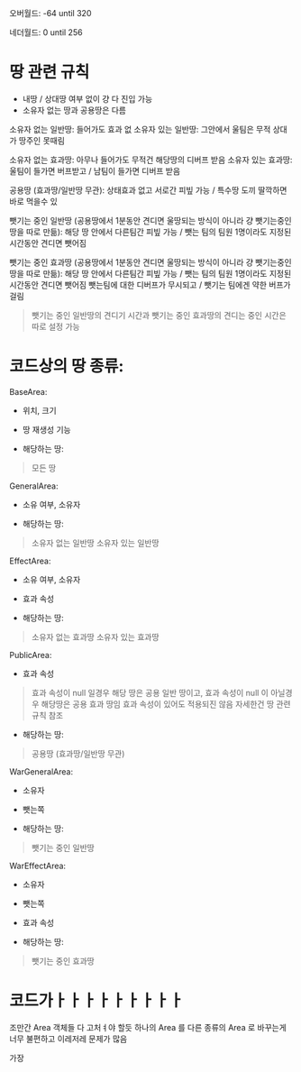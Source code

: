 오버월드:
-64 until 320

네더월드:
0 until 256


# 땅 관련 규칙

* 내땅 / 상대땅 여부 없이 걍 다 진입 가능
* 소유자 없는 땅과 공용땅은 다름

소유자 없는 일반땅: 들어가도 효과 없
소유자 있는 일반땅: 그안에서 울팀은 무적 상대가 땅주인 못때림

소유자 없는 효과땅: 아무나 들어가도 무적건 해당땅의 디버프 받음
소유자 있는 효과땅: 울팀이 들가면 버프받고 / 남팀이 들가면 디버프 받음

공용땅 (효과땅/일반땅 무관): 상태효과 없고 서로간 피빞 가능 / 특수땅 도끼 딸깍하면 바로 먹을수 있

뺏기는 중인 일반땅
(공용땅에서 1분동안 견디면 울땅되는 방식이 아니라 걍 뺏기는중인 땅을 따로 만듦):
해당 땅 안에서 다른팀간 피빞 가능 / 뺏는 팀의 팀원 1명이라도 지정된 시간동안 견디면 뺏어짐

뺏기는 중인 효과땅
(공용땅에서 1분동안 견디면 울땅되는 방식이 아니라 걍 뺏기는중인 땅을 따로 만듦):
해당 땅 안에서 다른팀간 피빞 가능 / 뺏는 팀의 팀원 1명이라도 지정된 시간동안 견디면 뺏어짐
뺏는팀에 대한 디버프가 무시되고 / 뺏기는 팀에겐 약한 버프가 걸림

> 뺏기는 중인 일반땅의 견디기 시간과 뺏기는 중인 효과땅의 견디는 중인 시간은 따로 설정 가능



# 코드상의 땅 종류:


BaseArea:
* 위치, 크기
* 땅 재생성 기능

* 해당하는 땅:
> 모든 땅


GeneralArea:
* 소유 여부, 소유자

* 해당하는 땅:
> 소유자 없는 일반땅
> 소유자 있는 일반땅


EffectArea:
* 소유 여부, 소유자
* 효과 속성

* 해당하는 땅:
> 소유자 없는 효과땅
> 소유자 있는 효과땅


PublicArea:
* 효과 속성
> 효과 속성이 null 일경우 해당 땅은 공용 일반 땅이고,
> 효과 속성이 null 이 아닐경우 해당땅은 공용 효과 땅임
> 효과 속성이 있어도 적용되진 않음 
> 자세한건 땅 관련 규칙 참조

* 해당하는 땅:
> 공용땅 (효과땅/일반땅 무관)


WarGeneralArea:
* 소유자
* 뺏는쪽

* 해당하는 땅:
> 뺏기는 중인 일반땅

WarEffectArea:
* 소유자
* 뺏는쪽

* 효과 속성

* 해당하는 땅:
> 뺏기는 중인 효과땅



# 코드가ㅏㅏㅏㅏㅏㅏㅏㅏㅏ
조만간 Area 객체들 다 고처ㅕ야 할듯
하나의 Area 를 다른 종류의 Area 로 바꾸는게
너무 불편하고 이레저레 문제가 많음

가장  
